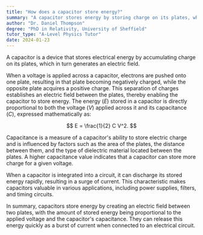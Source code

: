 ```yaml
---
title: "How does a capacitor store energy?"
summary: "A capacitor stores energy by storing charge on its plates, which creates an electric field."
author: "Dr. Daniel Thompson"
degree: "PhD in Relativity, University of Sheffield"
tutor_type: "A-Level Physics Tutor"
date: 2024-01-23
---
```


A capacitor is a device that stores electrical energy by accumulating charge on its plates, which in turn generates an electric field.

When a voltage is applied across a capacitor, electrons are pushed onto one plate, resulting in that plate becoming negatively charged, while the opposite plate acquires a positive charge. This separation of charges establishes an electric field between the plates, thereby enabling the capacitor to store energy. The energy ($E$) stored in a capacitor is directly proportional to both the voltage ($V$) applied across it and its capacitance ($C$), expressed mathematically as:

$$
E = \frac{1}{2} C V^2.
$$

Capacitance is a measure of a capacitor's ability to store electric charge and is influenced by factors such as the area of the plates, the distance between them, and the type of dielectric material located between the plates. A higher capacitance value indicates that a capacitor can store more charge for a given voltage.

When a capacitor is integrated into a circuit, it can discharge its stored energy rapidly, resulting in a surge of current. This characteristic makes capacitors valuable in various applications, including power supplies, filters, and timing circuits.

In summary, capacitors store energy by creating an electric field between two plates, with the amount of stored energy being proportional to the applied voltage and the capacitor's capacitance. They can release this energy quickly as a burst of current when connected to an electrical circuit.
    